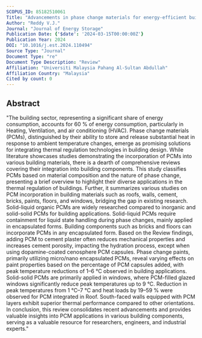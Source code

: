 ```yaml
---
SCOPUS_ID: 85182510061
Title: "Advancements in phase change materials for energy-efficient building construction: A comprehensive review"
Author: "Reddy V.J."
Journal: "Journal of Energy Storage"
Publication Date: {'$date': '2024-03-15T00:00:00Z'}
Publication Year: 2024
DOI: "10.1016/j.est.2024.110494"
Source Type: "Journal"
Document Type: "re"
Document Type Description: "Review"
Affiliation: "Universiti Malaysia Pahang Al-Sultan Abdullah"
Affiliation Country: "Malaysia"
Cited by count: 0
---
```


## Abstract
"The building sector, representing a significant share of energy consumption, accounts for 60 % of energy consumption, particularly in Heating, Ventilation, and air conditioning (HVAC). Phase change materials (PCMs), distinguished by their ability to store and release substantial heat in response to ambient temperature changes, emerge as promising solutions for integrating thermal regulation technologies in building design. While literature showcases studies demonstrating the incorporation of PCMs into various building materials, there is a dearth of comprehensive reviews covering their integration into building components. This study classifies PCMs based on material composition and the nature of phase change, presenting a brief overview to highlight their diverse applications in the thermal regulation of buildings. Further, it summarizes various studies on PCM incorporation in building materials such as roofs, walls, cement, bricks, paints, floors, and windows, bridging the gap in existing research. Solid-liquid organic PCMs are widely researched compared to inorganic and solid-solid PCMs for building applications. Solid-liquid PCMs require containment for liquid state handling during phase changes, mainly applied in encapsulated forms. Building components such as bricks and floors can incorporate PCMs in any encapsulated form. Based on the Review findings, adding PCM to cement plaster often reduces mechanical properties and increases cement porosity, impacting the hydration process, except when using dopamine-coated cenosphere PCM capsules. Phase change paints, primarily utilizing micro/nano encapsulated PCMs, reveal varying effects on paint properties based on the percentage of PCM capsules added, with peak temperature reductions of 1–6 °C observed in building applications. Solid-solid PCMs are primarily applied in windows, where PCM-filled glazed windows significantly reduce peak temperatures up to 9 °C. Reduction in peak temperatures from 1 °C–7 °C and heat loads by 19–59 % were observed for PCM integrated in Roof. South-faced walls equipped with PCM layers exhibit superior thermal performance compared to other orientations. In conclusion, this review consolidates recent advancements and provides valuable insights into PCM applications in various building components, serving as a valuable resource for researchers, engineers, and industrial experts."
